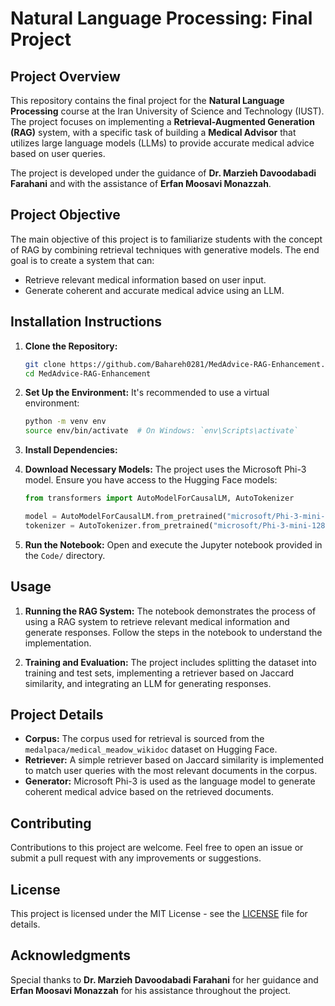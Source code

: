 # Natural Language Processing: Final Project

## Project Overview

This repository contains the final project for the **Natural Language Processing** course at the Iran University of Science and Technology (IUST). The project focuses on implementing a **Retrieval-Augmented Generation (RAG)** system, with a specific task of building a **Medical Advisor** that utilizes large language models (LLMs) to provide accurate medical advice based on user queries.

The project is developed under the guidance of **Dr. Marzieh Davoodabadi Farahani** and with the assistance of **Erfan Moosavi Monazzah**.

## Project Objective

The main objective of this project is to familiarize students with the concept of RAG by combining retrieval techniques with generative models. The end goal is to create a system that can:
- Retrieve relevant medical information based on user input.
- Generate coherent and accurate medical advice using an LLM.
    
## Installation Instructions

1. **Clone the Repository:**
   ```bash
   git clone https://github.com/Bahareh0281/MedAdvice-RAG-Enhancement.git
   cd MedAdvice-RAG-Enhancement
   ```

2. **Set Up the Environment:**
   It's recommended to use a virtual environment:
   ```bash
   python -m venv env
   source env/bin/activate  # On Windows: `env\Scripts\activate`
   ```

3. **Install Dependencies:**

4. **Download Necessary Models:**
   The project uses the Microsoft Phi-3 model. Ensure you have access to the Hugging Face models:
   ```python
   from transformers import AutoModelForCausalLM, AutoTokenizer
   
   model = AutoModelForCausalLM.from_pretrained("microsoft/Phi-3-mini-128k-instruct")
   tokenizer = AutoTokenizer.from_pretrained("microsoft/Phi-3-mini-128k-instruct")
   ```

5. **Run the Notebook:**
   Open and execute the Jupyter notebook provided in the `Code/` directory.

## Usage

1. **Running the RAG System:**
   The notebook demonstrates the process of using a RAG system to retrieve relevant medical information and generate responses. Follow the steps in the notebook to understand the implementation.

2. **Training and Evaluation:**
   The project includes splitting the dataset into training and test sets, implementing a retriever based on Jaccard similarity, and integrating an LLM for generating responses.

## Project Details

- **Corpus:** The corpus used for retrieval is sourced from the `medalpaca/medical_meadow_wikidoc` dataset on Hugging Face.
- **Retriever:** A simple retriever based on Jaccard similarity is implemented to match user queries with the most relevant documents in the corpus.
- **Generator:** Microsoft Phi-3 is used as the language model to generate coherent medical advice based on the retrieved documents.

## Contributing

Contributions to this project are welcome. Feel free to open an issue or submit a pull request with any improvements or suggestions.

## License

This project is licensed under the MIT License - see the [LICENSE](LICENSE) file for details.

## Acknowledgments

Special thanks to **Dr. Marzieh Davoodabadi Farahani** for her guidance and **Erfan Moosavi Monazzah** for his assistance throughout the project.
